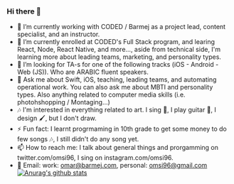 ### Hi there 👋

- 🔭 I’m currently working with CODED / Barmej as a project lead, content specialist, and an instructor.
- 🌱 I’m currently enrolled at CODED's Full Stack program, and learing React, Node, React Native, and more..., aside from technical side, I'm learning more about leading teams, marketing, and personality types.
- 👯 I’m looking for TA-s for one of the following tracks (iOS - Android - Web (JS)). Who are ARABIC fluent speakers.
- 💬 Ask me about Swift, iOS, teaching, leading teams, and automating operational work. You can also ask me about MBTI and personality types. Also anything related to computer media skills (i.e. photohshopping / Montaging...)
- 🎶 I'm interested in everything related to art. I sing 🎤, I play guitar 🎸, I design 🖌, but I don't draw. 
- ⚡ Fun fact: I learnt progrmaming in  10th grade to get some money to do few songs 🎶, I still didn't do any song yet. 
- 📫 How to reach me: I talk about general things and prorgamming on twitter.com/omsi96, I sing on instagram.com/omsi96.
- 📧 Email: work: omar@barmej.com, personal: omsi96@gmail.com
[![Anurag's github stats](https://github-readme-stats.vercel.app/api?username=retajalotaibi)](https://github.com/anuraghazra/github-readme-stats)
